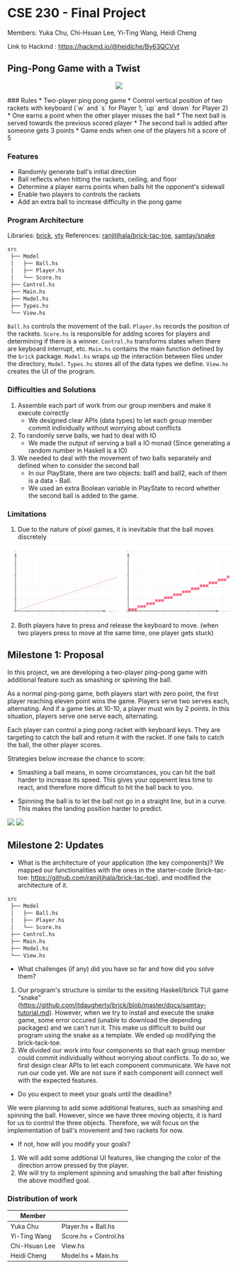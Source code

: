 # CSE 230 - Final Project

Members: Yuka Chu, Chi-Hsuan Lee, Yi-Ting Wang, Heidi Cheng

Link to Hackmd : https://hackmd.io/@heidiche/By63QCVvt

## Ping-Pong Game with a Twist
<p align="center">
  <img src="./img/ponggamedemo.gif"/>
</p>
### Rules
* Two-player ping pong game
* Control vertical position of two rackets with keyboard (`w` and `s` for Player 1; `up` and `down` for Player 2)
* One earns a point when the other player misses the ball
* The next ball is served towards the previous scored player
* The second ball is added after someone gets 3 points
* Game ends when one of the players hit a score of 5

### Features 
* Randomly generate ball's initial direction
* Ball reflects when hitting the rackets, ceiling, and floor
* Determine a player earns points when balls hit the opponent's sidewall 
* Enable two players to controls the rackets
* Add an extra ball to increase difficulty in the pong game


### Program Architecture
Libraries: [brick](https://hackage.haskell.org/package/brick), [vty](https://hackage.haskell.org/package/vty)
References: [ranjitjhala/brick-tac-toe](https://github.com/ranjitjhala/brick-tac-toe), [samtay/snake](https://github.com/samtay/snake)

```
src
 ├── Model 
 │   ├── Ball.hs
 │   ├── Player.hs
 │   └── Score.hs
 ├── Control.hs 
 ├── Main.hs
 ├── Model.hs
 ├── Types.hs
 └── View.hs
```
`Ball.hs` controls the movement of the ball.
`Player.hs` records the position of the rackets.
`Score.hs` is responsible for adding scores for players and determining if there is a winner.
`Control.hs` transforms states when there are keyboard interrupt, etc.
`Main.hs` contains the main function defined by the `brick` package.
`Model.hs` wraps up the interaction between files under the directory, `Model`.
`Types.hs` stores all of the data types we define.
`View.hs` creates the UI of the program.


### Difficulties and Solutions
1. Assemble each part of work from our group members and make it execute correctly
   - We designed clear APIs (data types) to let each group member commit individually without worrying about conflicts
2. To randomly serve balls, we had to deal with IO
   - We made the output of serving a ball a IO monad (Since generating a random number in Haskell is a IO)
3. We needed to deal with the movement of two balls separately and defined when to consider the second ball
   - In our PlayState, there are two objects: ball1 and ball2, each of them is a data - Ball.
   - We used an extra Boolean variable in PlayState to record whether the second ball is added to the game.

### Limitations
1. Due to the nature of pixel games, it is inevitable that the ball moves discretely
<p align="center">
  <img src="./img/ballmovement.png"/>
</p>

2. Both players have to press and release the keyboard to move.
   (when two players press to move at the same time, one player gets stuck)
## Milestone 1: Proposal
<p>
In this project, we are developing a two-player ping-pong game with additional feature such as smashing or spinning the ball.
    
As a normal ping-pong game, both players start with zero point, the first player reaching eleven point wins the game. Players serve two serves each, alternating. And if a game ties at 10-10, a player must win by 2 points. In this situation, players serve one serve each, alternating.
    
Each player can control a ping pong racket with keyboard keys. They are targeting to catch the ball and return it with the racket. If one fails to catch the ball, the other player scores.
    
Strategies below increase the chance to score:
- Smashing a ball means, in some circumstances, you can hit the ball harder to increase its speed. This gives your oppenent less time to react, and therefore more difficult to hit the ball back to you.

- Spinning the ball is to let the ball not go in a straight line, but in a curve. This makes the landing position harder to predict.
</p>

![](https://i.imgur.com/ogMj5VT.png)
![](https://i.imgur.com/okeCoQP.jpg)

## Milestone 2: Updates
* What is the architecture of your application (the key components)?
We mapped our functionalities with the ones in the starter-code (brick-tac-toe: https://github.com/ranjitjhala/brick-tac-toe), and modified the architecture of it.
```
src
 ├── Model 
 │   ├── Ball.hs
 │   ├── Player.hs
 │   └── Score.hs
 ├── Control.hs 
 ├── Main.hs
 ├── Model.hs
 └── View.hs
```
* What challenges (if any) did you have so far and how did you solve them?
1. Our program's structure is similar to the exsiting Haskell/brick TUI game "snake" (https://github.com/jtdaugherty/brick/blob/master/docs/samtay-tutorial.md). However, when we try to install and execute the snake game, some error occured (unable to download the depending packages) and we can't run it. This make us difficult to build our program using the snake as a template. We ended up modifying the brick-tack-toe.
2. We divided our work into four components so that each group member could commit individually without worrying about conflicts. To do so, we first design clear APIs to let each component communicate. We have not run our code yet. We are not sure if each component will connect well with the expected features.

* Do you expect to meet your goals until the deadline?

We were planning to add some additional features, such as smashing and spinning the ball. However, since we have three moving objects, it is hard for us to control the three objects. Therefore, we will focus on the implementation of ball's movement and two rackets for now.
* If not, how will you modify your goals?
1. We will add some addtional UI features, like changing the color of the direction arrow pressed by the player. 
2. We will try to implement spinning and smashing the ball after finishing the above modified goal. 

### Distribution of work

| Member |  |
| -------- | -------- |
| Yuka Chu    | Player.hs + Ball.hs   |
| Yi-Ting Wang     | Score.hs + Control.hs   |
| Chi-Hsuan Lee | View.hs |
| Heidi Cheng | Model.hs + Main.hs | 
